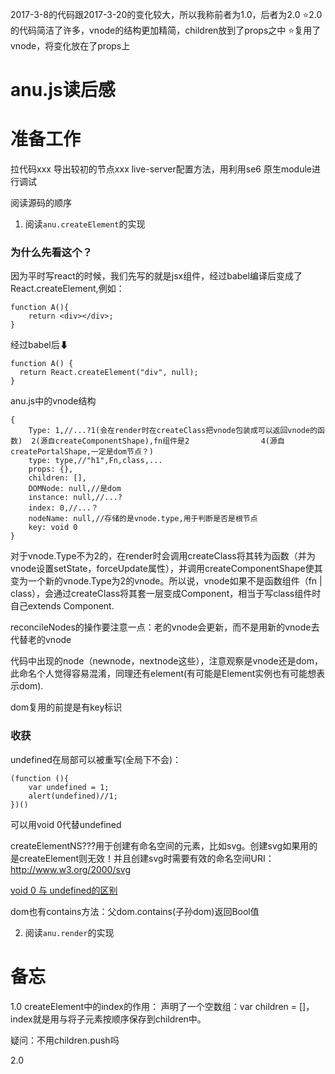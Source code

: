 2017-3-8的代码跟2017-3-20的变化较大，所以我称前者为1.0，后者为2.0
⭐2.0的代码简洁了许多，vnode的结构更加精简，children放到了props之中
⭐复用了vnode，将变化放在了props上

# anu.js读后感
# 准备工作
拉代码xxx
导出较初的节点xxx
live-server配置方法，用利用se6 原生module进行调试

阅读源码的顺序
1. 阅读```anu.createElement```的实现

### 为什么先看这个？
因为平时写react的时候，我们先写的就是jsx组件，经过babel编译后变成了React.createElement,例如：
```
function A(){
	return <div></div>;
}
```
经过babel后⬇
```
function A() {
  return React.createElement("div", null);
}
```

anu.js中的vnode结构
```
{
    Type: 1,//...?1(会在render时在createClass把vnode包装成可以返回vnode的函数)  2(源自createComponentShape),fn组件是2                4(源自createPortalShape,一定是dom节点？)
    type: type,//"h1",Fn,class,...
    props: {},
    children: [],
    DOMNode: null,//是dom
    instance: null,//...?
    index: 0,//...？
    nodeName: null,//存储的是vnode.type,用于判断是否是根节点
    key: void 0
}
```

对于vnode.Type不为2的，在render时会调用createClass将其转为函数（并为vnode设置setState，forceUpdate属性），并调用createComponentShape使其变为一个新的vnode.Type为2的vnode。所以说，vnode如果不是函数组件（fn | class），会通过createClass将其套一层变成Component，相当于写class组件时自己extends Component.

reconcileNodes的操作要注意一点：老的vnode会更新，而不是用新的vnode去代替老的vnode

代码中出现的node（newnode，nextnode这些），注意观察是vnode还是dom，此命名个人觉得容易混淆，同理还有element(有可能是Element实例也有可能想表示dom).

dom复用的前提是有key标识

### 收获
undefined在局部可以被重写(全局下不会)：
```
(function (){
    var undefined = 1;
    alert(undefined)//1;
})()
```
可以用void 0代替undefined

createElementNS???用于创建有命名空间的元素，比如svg。创建svg如果用的是createElement则无效！并且创建svg时需要有效的命名空间URI：http://www.w3.org/2000/svg 


[void 0 与 undefined的区别](https://blog.csdn.net/juzipchy/article/details/86367565)

dom也有contains方法：父dom.contains(子孙dom)返回Bool值

2. 阅读```anu.render```的实现





# 备忘
1.0
createElement中的index的作用：
声明了一个空数组：var children = []，index就是用与将子元素按顺序保存到children中。

疑问：不用children.push吗


2.0 
